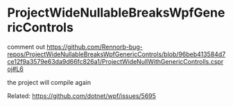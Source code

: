 # ProjectWideNullableBreaksWpfGenericControls

comment out https://github.com/Rennorb-bug-repos/ProjectWideNullableBreaksWpfGenericControls/blob/96beb413584d7ce12f9a3579e63da9d66fc826a1/ProjectWideNullWithGenericControlls.csproj#L6 

the project will compile again


Related: https://github.com/dotnet/wpf/issues/5695
